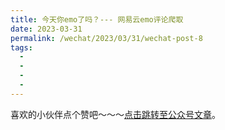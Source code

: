 ```yaml
---
title: 今天你emo了吗？--- 网易云emo评论爬取
date: 2023-03-31
permalink: /wechat/2023/03/31/wechat-post-8
tags:
  - 
  - 
  - 
  - 
---
```


喜欢的小伙伴点个赞吧～～～[点击跳转至公众号文章](http://mp.weixin.qq.com/s?__biz=MzkxNjM0MzQ0MQ==&mid=2247485928&idx=1&sn=2a98379a7b8c643876d2b1212baa5b49&chksm=c1501616f6279f00542c032a9dbfa6debff51e42b1e18bfb01a2ed3b059a5f7a8b288b27d94e#rd)。